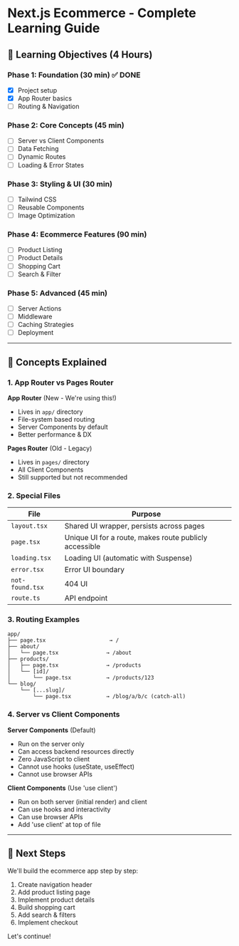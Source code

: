# Next.js Ecommerce - Complete Learning Guide

## 🎯 Learning Objectives (4 Hours)

### Phase 1: Foundation (30 min) ✅ DONE
- [x] Project setup
- [x] App Router basics
- [ ] Routing & Navigation

### Phase 2: Core Concepts (45 min)
- [ ] Server vs Client Components
- [ ] Data Fetching
- [ ] Dynamic Routes
- [ ] Loading & Error States

### Phase 3: Styling & UI (30 min)
- [ ] Tailwind CSS
- [ ] Reusable Components
- [ ] Image Optimization

### Phase 4: Ecommerce Features (90 min)
- [ ] Product Listing
- [ ] Product Details
- [ ] Shopping Cart
- [ ] Search & Filter

### Phase 5: Advanced (45 min)
- [ ] Server Actions
- [ ] Middleware
- [ ] Caching Strategies
- [ ] Deployment

---

## 📖 Concepts Explained

### 1. App Router vs Pages Router

**App Router** (New - We're using this!)
- Lives in `app/` directory
- File-system based routing
- Server Components by default
- Better performance & DX

**Pages Router** (Old - Legacy)
- Lives in `pages/` directory
- All Client Components
- Still supported but not recommended

### 2. Special Files

| File | Purpose |
|------|---------|
| `layout.tsx` | Shared UI wrapper, persists across pages |
| `page.tsx` | Unique UI for a route, makes route publicly accessible |
| `loading.tsx` | Loading UI (automatic with Suspense) |
| `error.tsx` | Error UI boundary |
| `not-found.tsx` | 404 UI |
| `route.ts` | API endpoint |

### 3. Routing Examples

```
app/
├── page.tsx                    → /
├── about/
│   └── page.tsx               → /about
├── products/
│   ├── page.tsx               → /products
│   └── [id]/
│       └── page.tsx           → /products/123
└── blog/
    └── [...slug]/
        └── page.tsx           → /blog/a/b/c (catch-all)
```

### 4. Server vs Client Components

**Server Components** (Default)
- Run on the server only
- Can access backend resources directly
- Zero JavaScript to client
- Cannot use hooks (useState, useEffect)
- Cannot use browser APIs

**Client Components** (Use 'use client')
- Run on both server (initial render) and client
- Can use hooks and interactivity
- Can use browser APIs
- Add 'use client' at top of file

---

## 🚀 Next Steps

We'll build the ecommerce app step by step:
1. Create navigation header
2. Add product listing page
3. Implement product details
4. Build shopping cart
5. Add search & filters
6. Implement checkout

Let's continue!
